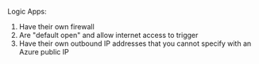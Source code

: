 Logic Apps:

1. Have their own firewall
2. Are "default open" and allow internet access to trigger
3. Have their own outbound IP addresses that you cannot specify with an Azure public IP
